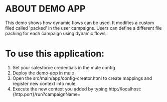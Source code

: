 ABOUT DEMO APP
==============

This demo shows how dynamic flows can be used. It modifies a custom filed called 'packed' in the user campaigns. Users
can define a different file packing for each campaign using dynamic flows.

To use this application:
=======================

1) Set your salesforce credentials in the mule config
2) Deploy the demo-app in mule
3) Open the src/main/app/config-creator.html to create mappings and register new context into mule.
4) Execute the new context you added by typing http://localhost:{http.port}/run?campaignName=<your campaign>

